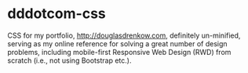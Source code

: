 # dddotcom-css
CSS for my portfolio, http://douglasdrenkow.com, definitely un-minified, serving as my online reference for solving a great number of design problems, including mobile-first Responsive Web Design (RWD) from scratch (i.e., not using Bootstrap etc.).
